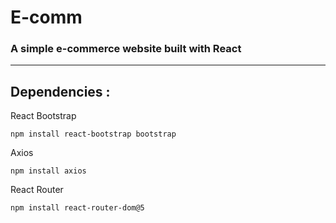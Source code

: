 # E-comm

### A simple e-commerce website built with React


---
## Dependencies :

React Bootstrap
```
npm install react-bootstrap bootstrap
````

Axios
```
npm install axios
```

React Router
```
npm install react-router-dom@5
```